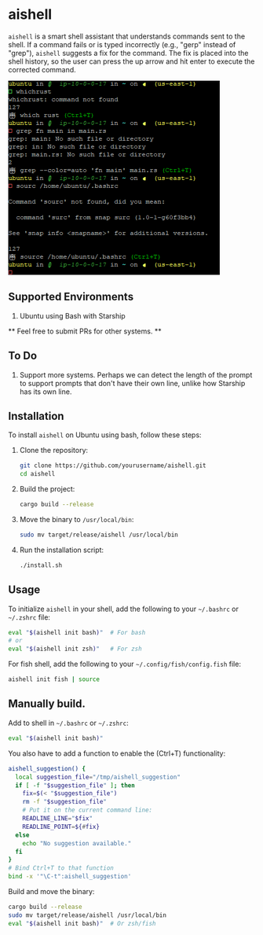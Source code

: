 # aishell

`aishell` is a smart shell assistant that understands commands sent to the shell. If a command fails or is typed incorrectly (e.g., "gerp" instead of "grep"), `aishell` suggests a fix for the command. The fix is placed into the shell history, so the user can press the up arrow and hit enter to execute the corrected command.

![Image of using it in your shell.](image.png)

## Supported Environments

1. Ubuntu using Bash with Starship

** Feel free to submit PRs for other systems. **

## To Do

1. Support more systems. Perhaps we can detect the length of the prompt to support prompts that don't have their own line, unlike how Starship has its own line.

## Installation

To install `aishell` on Ubuntu using bash, follow these steps:

1. Clone the repository:
    ```sh
    git clone https://github.com/yourusername/aishell.git
    cd aishell
    ```

2. Build the project:
    ```sh
    cargo build --release
    ```

3. Move the binary to `/usr/local/bin`:
    ```sh
    sudo mv target/release/aishell /usr/local/bin
    ```

4. Run the installation script:
    ```sh
    ./install.sh
    ```

## Usage

To initialize `aishell` in your shell, add the following to your `~/.bashrc` or `~/.zshrc` file:

```sh
eval "$(aishell init bash)"  # For bash
# or
eval "$(aishell init zsh)"   # For zsh
```

For fish shell, add the following to your `~/.config/fish/config.fish` file:

```sh
aishell init fish | source
```

## Manually build.

Add to shell in `~/.bashrc` or `~/.zshrc`:

```sh
eval "$(aishell init bash)"
```

You also have to add a function to enable the (Ctrl+T) functionality:

```sh
aishell_suggestion() {
  local suggestion_file="/tmp/aishell_suggestion"
  if [ -f "$suggestion_file" ]; then
    fix=$(< "$suggestion_file")
    rm -f "$suggestion_file"
    # Put it on the current command line:
    READLINE_LINE="$fix"
    READLINE_POINT=${#fix}
  else
    echo "No suggestion available."
  fi
}
# Bind Ctrl+T to that function
bind -x '"\C-t":aishell_suggestion'
```

Build and move the binary:

```sh
cargo build --release
sudo mv target/release/aishell /usr/local/bin
eval "$(aishell init bash)"  # Or zsh/fish
```
